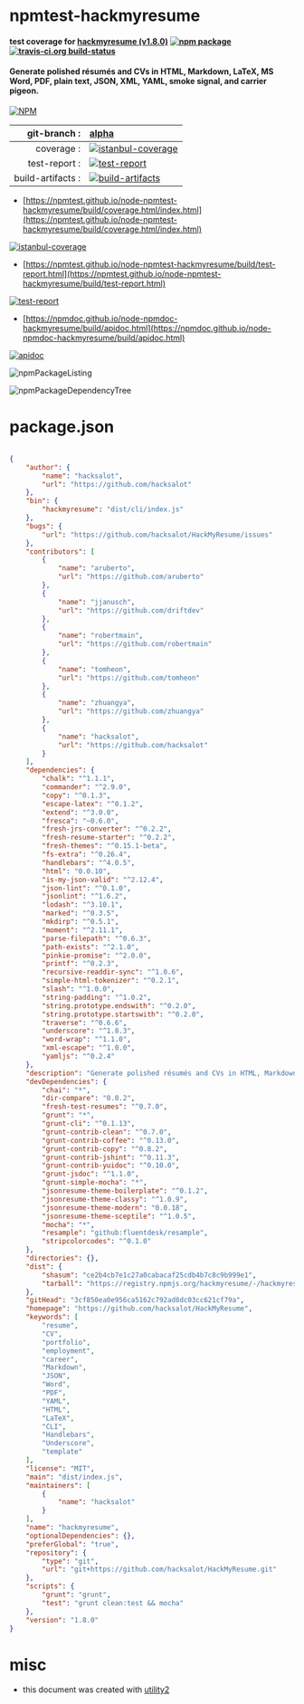 # npmtest-hackmyresume

#### test coverage for  [hackmyresume (v1.8.0)](https://github.com/hacksalot/HackMyResume)  [![npm package](https://img.shields.io/npm/v/npmtest-hackmyresume.svg?style=flat-square)](https://www.npmjs.org/package/npmtest-hackmyresume) [![travis-ci.org build-status](https://api.travis-ci.org/npmtest/node-npmtest-hackmyresume.svg)](https://travis-ci.org/npmtest/node-npmtest-hackmyresume)

#### Generate polished résumés and CVs in HTML, Markdown, LaTeX, MS Word, PDF, plain text, JSON, XML, YAML, smoke signal, and carrier pigeon.

[![NPM](https://nodei.co/npm/hackmyresume.png?downloads=true&downloadRank=true&stars=true)](https://www.npmjs.com/package/hackmyresume)

| git-branch : | [alpha](https://github.com/npmtest/node-npmtest-hackmyresume/tree/alpha)|
|--:|:--|
| coverage : | [![istanbul-coverage](https://npmtest.github.io/node-npmtest-hackmyresume/build/coverage.badge.svg)](https://npmtest.github.io/node-npmtest-hackmyresume/build/coverage.html/index.html)|
| test-report : | [![test-report](https://npmtest.github.io/node-npmtest-hackmyresume/build/test-report.badge.svg)](https://npmtest.github.io/node-npmtest-hackmyresume/build/test-report.html)|
| build-artifacts : | [![build-artifacts](https://npmtest.github.io/node-npmtest-hackmyresume/glyphicons_144_folder_open.png)](https://github.com/npmtest/node-npmtest-hackmyresume/tree/gh-pages/build)|

- [https://npmtest.github.io/node-npmtest-hackmyresume/build/coverage.html/index.html](https://npmtest.github.io/node-npmtest-hackmyresume/build/coverage.html/index.html)

[![istanbul-coverage](https://npmtest.github.io/node-npmtest-hackmyresume/build/screenCapture.buildCi.browser.%252Ftmp%252Fbuild%252Fcoverage.lib.html.png)](https://npmtest.github.io/node-npmtest-hackmyresume/build/coverage.html/index.html)

- [https://npmtest.github.io/node-npmtest-hackmyresume/build/test-report.html](https://npmtest.github.io/node-npmtest-hackmyresume/build/test-report.html)

[![test-report](https://npmtest.github.io/node-npmtest-hackmyresume/build/screenCapture.buildCi.browser.%252Ftmp%252Fbuild%252Ftest-report.html.png)](https://npmtest.github.io/node-npmtest-hackmyresume/build/test-report.html)

- [https://npmdoc.github.io/node-npmdoc-hackmyresume/build/apidoc.html](https://npmdoc.github.io/node-npmdoc-hackmyresume/build/apidoc.html)

[![apidoc](https://npmdoc.github.io/node-npmdoc-hackmyresume/build/screenCapture.buildCi.browser.%252Ftmp%252Fbuild%252Fapidoc.html.png)](https://npmdoc.github.io/node-npmdoc-hackmyresume/build/apidoc.html)

![npmPackageListing](https://npmtest.github.io/node-npmtest-hackmyresume/build/screenCapture.npmPackageListing.svg)

![npmPackageDependencyTree](https://npmtest.github.io/node-npmtest-hackmyresume/build/screenCapture.npmPackageDependencyTree.svg)



# package.json

```json

{
    "author": {
        "name": "hacksalot",
        "url": "https://github.com/hacksalot"
    },
    "bin": {
        "hackmyresume": "dist/cli/index.js"
    },
    "bugs": {
        "url": "https://github.com/hacksalot/HackMyResume/issues"
    },
    "contributors": [
        {
            "name": "aruberto",
            "url": "https://github.com/aruberto"
        },
        {
            "name": "jjanusch",
            "url": "https://github.com/driftdev"
        },
        {
            "name": "robertmain",
            "url": "https://github.com/robertmain"
        },
        {
            "name": "tomheon",
            "url": "https://github.com/tomheon"
        },
        {
            "name": "zhuangya",
            "url": "https://github.com/zhuangya"
        },
        {
            "name": "hacksalot",
            "url": "https://github.com/hacksalot"
        }
    ],
    "dependencies": {
        "chalk": "^1.1.1",
        "commander": "^2.9.0",
        "copy": "^0.1.3",
        "escape-latex": "^0.1.2",
        "extend": "^3.0.0",
        "fresca": "~0.6.0",
        "fresh-jrs-converter": "^0.2.2",
        "fresh-resume-starter": "^0.2.2",
        "fresh-themes": "^0.15.1-beta",
        "fs-extra": "^0.26.4",
        "handlebars": "^4.0.5",
        "html": "0.0.10",
        "is-my-json-valid": "^2.12.4",
        "json-lint": "^0.1.0",
        "jsonlint": "^1.6.2",
        "lodash": "^3.10.1",
        "marked": "^0.3.5",
        "mkdirp": "^0.5.1",
        "moment": "^2.11.1",
        "parse-filepath": "^0.6.3",
        "path-exists": "^2.1.0",
        "pinkie-promise": "^2.0.0",
        "printf": "^0.2.3",
        "recursive-readdir-sync": "^1.0.6",
        "simple-html-tokenizer": "^0.2.1",
        "slash": "^1.0.0",
        "string-padding": "^1.0.2",
        "string.prototype.endswith": "^0.2.0",
        "string.prototype.startswith": "^0.2.0",
        "traverse": "^0.6.6",
        "underscore": "^1.8.3",
        "word-wrap": "^1.1.0",
        "xml-escape": "^1.0.0",
        "yamljs": "^0.2.4"
    },
    "description": "Generate polished résumés and CVs in HTML, Markdown, LaTeX, MS Word, PDF, plain text, JSON, XML, YAML, smoke signal, and carrier pigeon.",
    "devDependencies": {
        "chai": "*",
        "dir-compare": "0.0.2",
        "fresh-test-resumes": "^0.7.0",
        "grunt": "*",
        "grunt-cli": "^0.1.13",
        "grunt-contrib-clean": "^0.7.0",
        "grunt-contrib-coffee": "^0.13.0",
        "grunt-contrib-copy": "^0.8.2",
        "grunt-contrib-jshint": "^0.11.3",
        "grunt-contrib-yuidoc": "^0.10.0",
        "grunt-jsdoc": "^1.1.0",
        "grunt-simple-mocha": "*",
        "jsonresume-theme-boilerplate": "^0.1.2",
        "jsonresume-theme-classy": "^1.0.9",
        "jsonresume-theme-modern": "0.0.18",
        "jsonresume-theme-sceptile": "^1.0.5",
        "mocha": "*",
        "resample": "github:fluentdesk/resample",
        "stripcolorcodes": "^0.1.0"
    },
    "directories": {},
    "dist": {
        "shasum": "ce2b4cb7e1c27a0cabacaf25cdb4b7c8c9b999e1",
        "tarball": "https://registry.npmjs.org/hackmyresume/-/hackmyresume-1.8.0.tgz"
    },
    "gitHead": "3cf850ea0e956ca5162c792ad8dc03cc621cf79a",
    "homepage": "https://github.com/hacksalot/HackMyResume",
    "keywords": [
        "resume",
        "CV",
        "portfolio",
        "employment",
        "career",
        "Markdown",
        "JSON",
        "Word",
        "PDF",
        "YAML",
        "HTML",
        "LaTeX",
        "CLI",
        "Handlebars",
        "Underscore",
        "template"
    ],
    "license": "MIT",
    "main": "dist/index.js",
    "maintainers": [
        {
            "name": "hacksalot"
        }
    ],
    "name": "hackmyresume",
    "optionalDependencies": {},
    "preferGlobal": "true",
    "repository": {
        "type": "git",
        "url": "git+https://github.com/hacksalot/HackMyResume.git"
    },
    "scripts": {
        "grunt": "grunt",
        "test": "grunt clean:test && mocha"
    },
    "version": "1.8.0"
}
```



# misc
- this document was created with [utility2](https://github.com/kaizhu256/node-utility2)

